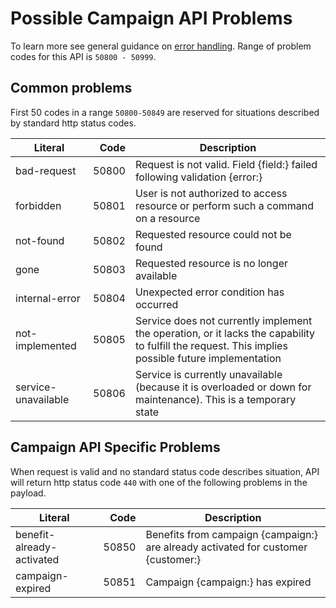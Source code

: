 Possible Campaign API Problems
=================

To learn more see general guidance on [error handling](common-getstarted.html#error-handling).
Range of problem codes for this API is `50800 - 50999`.

Common problems
---------------

First 50 codes in a range `50800-50849` are reserved for situations described by standard http status codes.

Literal |  Code | Description                                          
------------------------------------ | -----:| ---------------------------------------------------  
bad-request                      | 50800 | Request is not valid. Field {field:} failed following validation {error:}
forbidden                        | 50801 | User is not authorized to access resource or perform such a command on a resource
not-found                        | 50802 | Requested resource could not be found
gone                             | 50803 | Requested resource is no longer available
internal-error                   | 50804 | Unexpected error condition has occurred
not-implemented                  | 50805 | Service does not currently implement the operation, or it lacks the capability to fulfill the request. This implies possible future implementation
service-unavailable              | 50806 | Service is currently unavailable (because it is overloaded or down for maintenance). This is a temporary state

Campaign API Specific Problems
---------------

When request is valid and no standard status code describes situation, API will return http status code `440` with one of the following problems in the payload.

Literal                              |  Code | Description                                          
------------------------------------ | -----:| ---------------------------------------------------  
benefit-already-activated            | 50850 | Benefits from campaign {campaign:} are already activated for customer {customer:}
campaign-expired                     | 50851 | Campaign {campaign:} has expired  
